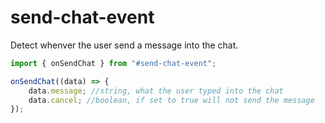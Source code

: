 # send-chat-event

Detect whenver the user send a message into the chat.

```js
import { onSendChat } from "#send-chat-event";

onSendChat((data) => {
    data.message; //string, what the user typed into the chat
    data.cancel; //boolean, if set to true will not send the message
});
```
